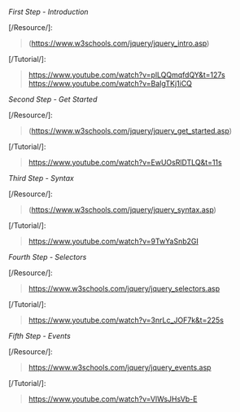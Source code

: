 *First Step - Introduction*

[/Resource/]:
> (https://www.w3schools.com/jquery/jquery_intro.asp)

[/Tutorial/]:
> https://www.youtube.com/watch?v=plLQQmqfdQY&t=127s
> https://www.youtube.com/watch?v=BaIgTKj1iCQ

*Second Step - Get Started*

[/Resource/]:
> (https://www.w3schools.com/jquery/jquery_get_started.asp)

[/Tutorial/]:
> https://www.youtube.com/watch?v=EwUOsRlDTLQ&t=11s

*Third Step - Syntax*

[/Resource/]:
> (https://www.w3schools.com/jquery/jquery_syntax.asp)

[/Tutorial/]:
> https://www.youtube.com/watch?v=9TwYaSnb2GI

*Fourth Step - Selectors*

[/Resource/]:
> https://www.w3schools.com/jquery/jquery_selectors.asp

[/Tutorial/]:
> https://www.youtube.com/watch?v=3nrLc_JOF7k&t=225s

*Fifth Step - Events*

[/Resource/]:
> https://www.w3schools.com/jquery/jquery_events.asp

[/Tutorial/]:
> https://www.youtube.com/watch?v=VlWsJHsVb-E